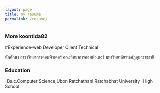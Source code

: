 ```yaml
---
layout: page
title: my resume
permalink: /resume/
---
```




### More koontida82

#Experience-web Developer Client Technical

นักศักษา สาขาวิทยาการคอมพิวเตอร์ คณะวิทยาการคอมพิวเตอร์ มหาวิทยาลัยราชภัฏอุบลราชธานี

### Education 
-Bs.c.Computer Science,Ubon Ratchathani
Ratchabhat University
-High School



